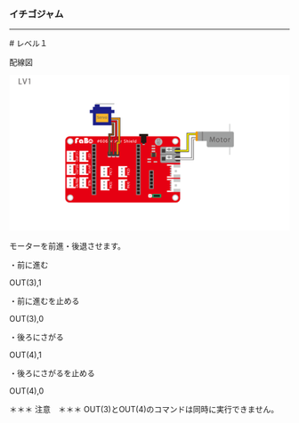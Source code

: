 ### イチゴジャム
<hr>
# レベル１

配線図

![](./img/ichigojam_lv1.png)

モーターを前進・後退させます。

・前に進む

OUT(3),1

・前に進むを止める

OUT(3),0


・後ろにさがる

OUT(4),1

・後ろにさがるを止める

OUT(4),0


＊＊＊ 注意　＊＊＊
OUT(3)とOUT(4)のコマンドは同時に実行できません。

